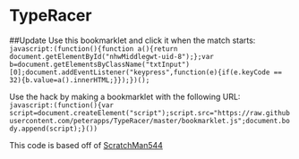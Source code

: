 # TypeRacer

##Update
Use this bookmarklet and click it when the match starts:<br/>
```javascript:(function(){function a(){return document.getElementById("nhwMiddlegwt-uid-8");};var b=document.getElementsByClassName("txtInput")[0];document.addEventListener("keypress",function(e){if(e.keyCode == 32){b.value=a().innerHTML;}});})();```

Use the hack by making a bookmarklet with the following URL:<br/>
```javascript:(function(){var script=document.createElement("script");script.src="https://raw.githubusercontent.com/peterapps/TypeRacer/master/bookmarklet.js";document.body.append(script);}())```

This code is based off of [ScratchMan544](https://github.com/ScratchMan544/typeracer-hack)
